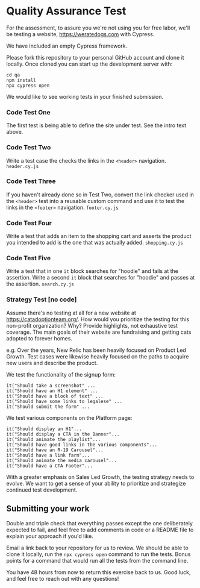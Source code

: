 # Quality Assurance Test

For the assessment, to assure you we're not using you for free labor, we'll be testing a website, https://weratedogs.com with Cypress.

We have included an empty Cypress framework.

Please fork this repository to your personal GitHub account and clone it locally. Once cloned you can start up the development server with:

```
cd qa
npm install
npx cypress open
```

We would like to see working tests in your finished submission.

### Code Test One
The first test is being able to define the site under test. See the intro text above.

### Code Test Two
Write a test case the checks the links in the `<header>` navigation. `header.cy.js`

### Code Test Three
If you haven't already done so in Test Two, convert the link checker used in the `<header>` test into a reusable custom command and use it to test the links in the `<footer>` navigation. `footer.cy.js`

### Code Test Four
Write a test that adds an item to the shopping cart and asserts the product you intended to add is the one that was actually added. `shopping.cy.js`

### Code Test Five
Write a test that in one `it` block searches for "hoodie" and fails at the assertion. Write a second `it` block that searches for "hoodie" and passes at the assertion. `search.cy.js`

### Strategy Test [no code]
Assume there's no testing at all for a new website at https://catadoptionteam.org/. How would you prioritize the testing for this non-profit organization? Why? Provide highlights, not exhaustive test coverage. The main goals of their website are fundraising and getting cats adopted to forever homes.

e.g. Over the years, New Relic has been heavily focused on Product Led Growth. Test cases were likewise heavily focused on the paths to acquire new users and describe the product.

We test the functionality of the signup form:
 
 ```
 it("Should take a screenshot" ...
 it("Should have an H1 element" ...
 it("Should have a block of text" ...
 it("Should have some links to legalese" ...
 it("Should submit the form" ...
 ```

We test various components on the Platform page:

```
it("Should display an H1"...
it("Should display a CTA in the Banner"...
it("Should animate the playlist"...
it("Should have good links in the various components"...
it("Should have an R-19 Carousel"...
it("Should have a link farm"...
it("Should animate the media carousel"...
it("Should have a CTA Footer"...
```

 With a greater emphasis on Sales Led Growth, the testing strategy needs to evolve. We want to get a sense of your ability to prioritize and strategize continued test development.

## Submitting your work

Double and triple check that everything passes except the one deliberately expected to fail, and feel free to add comments in code or a README file to explain your approach if you'd like.

Email a link back to your repository for us to review. We should be able to clone it locally, run the `npx cypress open` command to run the tests. Bonus points for a command that would run all the tests from the command line.

You have 48 hours from now to return this exercise back to us. Good luck, and feel free to reach out with any questions!
